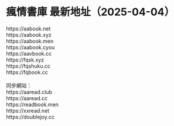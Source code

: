 <h1>瘋情書庫 最新地址（2025-04-04）</h1>
https://aabook.net<br>
https://aabook.xyz<br>
https://aabook.men<br>
https://aabook.cyou<br>
https://aavbook.cc<br>
https://fqsk.xyz<br>
https://fqshuku.cc<br>
https://fqbook.cc<br>
<br>
同步網站：<br>
https://aaread.club<br>
https://aaread.cc<br>
https://readbook.men<br>
https://xxread.net<br>
https://doublejoy.cc<br>
